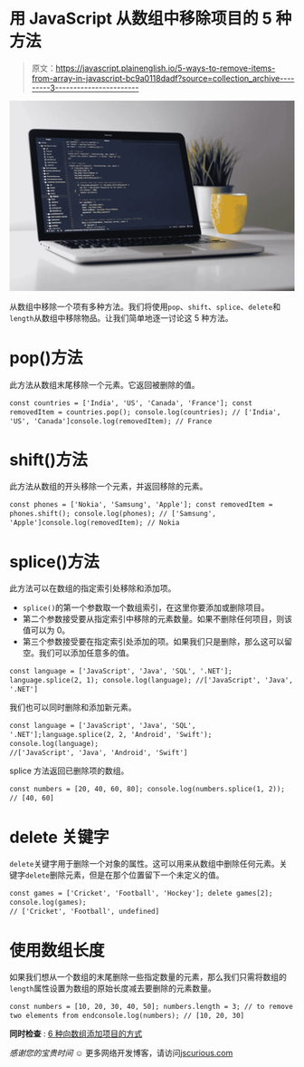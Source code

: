 # 用 JavaScript 从数组中移除项目的 5 种方法

> 原文：<https://javascript.plainenglish.io/5-ways-to-remove-items-from-array-in-javascript-bc9a0118dadf?source=collection_archive---------3----------------------->

![](img/29e38ebb9ed3867db261ccc102fba581.png)

从数组中移除一个项有多种方法。我们将使用`pop`、`shift`、`splice`、`delete`和`length`从数组中移除物品。让我们简单地逐一讨论这 5 种方法。

# pop()方法

此方法从数组末尾移除一个元素。它返回被删除的值。

```
const countries = ['India', 'US', 'Canada', 'France']; const removedItem = countries.pop(); console.log(countries); // ['India', 'US', 'Canada']console.log(removedItem); // France
```

# shift()方法

此方法从数组的开头移除一个元素，并返回移除的元素。

```
const phones = ['Nokia', 'Samsung', 'Apple']; const removedItem = phones.shift(); console.log(phones); // ['Samsung', 'Apple']console.log(removedItem); // Nokia
```

# splice()方法

此方法可以在数组的指定索引处移除和添加项。

*   `splice()`的第一个参数取一个数组索引，在这里你要添加或删除项目。
*   第二个参数接受要从指定索引中移除的元素数量。如果不删除任何项目，则该值可以为 0。
*   第三个参数接受要在指定索引处添加的项。如果我们只是删除，那么这可以留空。我们可以添加任意多的值。

```
const language = ['JavaScript', 'Java', 'SQL', '.NET']; language.splice(2, 1); console.log(language); //['JavaScript', 'Java', '.NET']
```

我们也可以同时删除和添加新元素。

```
const language = ['JavaScript', 'Java', 'SQL', '.NET'];language.splice(2, 2, 'Android', 'Swift'); console.log(language); 
//['JavaScript', 'Java', 'Android', 'Swift']
```

splice 方法返回已删除项的数组。

```
const numbers = [20, 40, 60, 80]; console.log(numbers.splice(1, 2)); // [40, 60]
```

# delete 关键字

`delete`关键字用于删除一个对象的属性。这可以用来从数组中删除任何元素。关键字`delete`删除元素，但是在那个位置留下一个未定义的值。

```
const games = ['Cricket', 'Football', 'Hockey']; delete games[2]; console.log(games); 
// ['Cricket', 'Football', undefined]
```

# 使用数组长度

如果我们想从一个数组的末尾删除一些指定数量的元素，那么我们只需将数组的`length`属性设置为数组的原始长度减去要删除的元素数量。

```
const numbers = [10, 20, 30, 40, 50]; numbers.length = 3; // to remove two elements from endconsole.log(numbers); // [10, 20, 30]
```

**同时检查** : [6 种向数组添加项目的方式](https://jscurious.com/how-to-add-items-to-an-array-in-javascript/)

*感谢您的宝贵时间* ☺️
更多网络开发博客，请访问[jscurious.com](http://jscurious.com/)